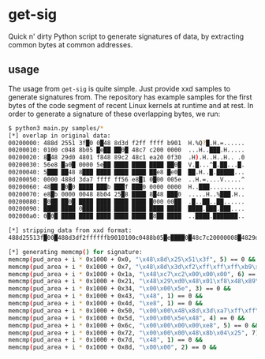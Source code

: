 # get-sig

Quick n' dirty Python script to generate signatures of data, by extracting common bytes at common addresses. 

## usage

The usage from `get-sig` is quite simple. Just provide xxd samples to generate signatures from. 
The repository has example samples for the first bytes of the code segment of recent Linux kernels at runtime and at rest.
In order to generate a signature of these overlapping bytes, we run:

```bash
$ python3 main.py samples/*
[*] overlap in original data:
00200000: 488d 2551 3f█0 0█48 8d3d f2ff ffff b901  H.%Q?█.H.=......
00200010: 0100 c048 8b05 █e██ ██0█ 48c7 c200 0000  ...H..███.H.....
00200020: 8█48 29d0 4801 f848 89c2 48c1 ea20 0f30  .H).H..H..H.. .0
00200030: 56e8 █a0█ 0000 5e██ ████ ████ ████ ██0█  V.█...^█.██...█.
00200040: 5███ ██48 8███ ████ ████ ████ ██e8 █e0█  ██.H..█.█████...
00200050: 0000 488d 3da7 ffff ff56 e8█1 0█00 005e  ..H.=....V.....^
00200060: 48██ █0█0 ████ ███b ███f ███0 0000 0000  H..███..........
00200070: e8█b 0000 0048 8b04 25█8 ████ 8█48 ███0  .....H..%███.H..
00200080: █0██ ██0█ ████ ████ ████ ████ █000 00██  .█..██..██......
00200090: ████ ████ 0███ ████ ████ ████ ████ ████  ████.███.███....
002000a0: 0█0█ ████ ████ ████ ████ ████ █8██ ████  ..████.███████..

[*] stripping data from xxd format:
488d25513f█00█488d3df2ffffffb9010100c0488b05█e████0█48c7c20000008█4829d04801f84889c248c1ea200f3056e8█a0█00005e████████████████0█5█████488█████████████████e8█e0█0000488d3da7ffffff56e8█10█00005e48███0█0███████b███f███000000000e8█b000000488b0425█8████8█48███0█0████0██████████████████00000██████████0███████████████████████0█0██████████████████████8██████

[*] generating memcmp() for signature:
memcmp(pud_area + i * 0x1000 + 0x0, "\x48\x8d\x25\x51\x3f", 5) == 0 &&
memcmp(pud_area + i * 0x1000 + 0x7, "\x48\x8d\x3d\xf2\xff\xff\xff\xb9\x01\x01\x00\xc0\x48\x8b\x05", 15) == 0 &&
memcmp(pud_area + i * 0x1000 + 0x1a, "\x48\xc7\xc2\x00\x00\x00", 6) == 0 &&
memcmp(pud_area + i * 0x1000 + 0x21, "\x48\x29\xd0\x48\x01\xf8\x48\x89\xc2\x48\xc1\xea\x20\x0f\x30\x56\xe8", 17) == 0 &&
memcmp(pud_area + i * 0x1000 + 0x34, "\x00\x00\x5e", 3) == 0 &&
memcmp(pud_area + i * 0x1000 + 0x43, "\x48", 1) == 0 &&
memcmp(pud_area + i * 0x1000 + 0x4d, "\xe8", 1) == 0 &&
memcmp(pud_area + i * 0x1000 + 0x50, "\x00\x00\x48\x8d\x3d\xa7\xff\xff\xff\x56\xe8", 11) == 0 &&
memcmp(pud_area + i * 0x1000 + 0x5d, "\x00\x00\x5e\x48", 4) == 0 &&
memcmp(pud_area + i * 0x1000 + 0x6c, "\x00\x00\x00\x00\xe8", 5) == 0 &&
memcmp(pud_area + i * 0x1000 + 0x72, "\x00\x00\x00\x48\x8b\x04\x25", 7) == 0 &&
memcmp(pud_area + i * 0x1000 + 0x7d, "\x48", 1) == 0 &&
memcmp(pud_area + i * 0x1000 + 0x8d, "\x00\x00", 2) == 0 &&
```
